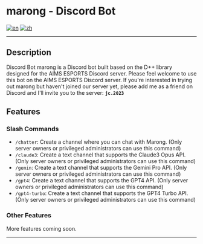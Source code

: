 # marong - Discord Bot
[![en](https://img.shields.io/badge/英文-English-red.svg)](README.md)
[![zh](https://img.shields.io/badge/中文-Chinese-blue.svg)](README.zh.md)

---

## Description

Discord Bot marong is a Discord bot built based on the D++ library designed for the AIMS ESPORTS Discord server. Please feel welcome to use this bot on the AIMS ESPORTS Discord server. If you're interested in trying out marong but haven't joined our server yet, please add me as a friend on Discord and I'll invite you to the server: **`jc.2023`**


## Features

### Slash Commands
- `/chatter`: Create a channel where you can chat with Marong. (Only server owners or privileged administrators can use this command)
- `/claude3`: Create a text channel that supports the Claude3 Opus API. (Only server owners or privileged administrators can use this command)
- `/gemin`: Create a text channel that supports the Gemini Pro API. (Only server owners or privileged administrators can use this command)
- `/gpt4`: Create a text channel that supports the GPT4 API. (Only server owners or privileged administrators can use this command)
- `/gpt4-turbo`: Create a text channel that supports the GPT4 Turbo API. (Only server owners or privileged administrators can use this command)

### Other Features
More features coming soon.

---

